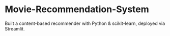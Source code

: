 # Movie-Recommendation-System
Built a content-based recommender with Python &amp; scikit-learn, deployed via Streamlit.
